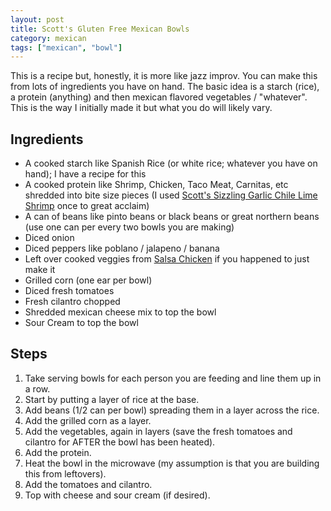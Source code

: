 ```yaml
---
layout: post
title: Scott's Gluten Free Mexican Bowls
category: mexican
tags: ["mexican", "bowl"]
---
```

This is a recipe but, honestly, it is more like jazz improv.  You can make this from lots of ingredients you have on hand.  The basic idea is a starch (rice), a protein (anything) and then mexican flavored vegetables / "whatever".  This is the way I initially made it but what you do will likely vary.

## Ingredients

* A cooked starch like Spanish Rice (or white rice; whatever you have on hand); I have a recipe for this
* A cooked protein like Shrimp, Chicken, Taco Meat, Carnitas, etc shredded into bite size pieces (I used [Scott's Sizzling Garlic Chile Lime Shrimp](https://fuzzyblog.io/recipes/mexican/2020/09/11/scott-s-gluten-free-sizzling-garlic-chile-lime-shrimp.html) once to great acclaim)
* A can of beans like pinto beans or black beans or great northern beans (use one can per every two bowls you are making)
* Diced onion
* Diced peppers like poblano / jalapeno / banana
* Left over cooked veggies from [Salsa Chicken](https://fuzzyblog.io/recipes/mexican/2016/07/11/chicken-with-ranchera-salsa.html) if you happened to just make it
* Grilled corn (one ear per bowl)
* Diced fresh tomatoes
* Fresh cilantro chopped
* Shredded mexican cheese mix to top the bowl
* Sour Cream to top the bowl

## Steps

1. Take serving bowls for each person you are feeding and line them up in a row.
2. Start by putting a layer of rice at the base.
3. Add beans (1/2 can per bowl) spreading them in a layer across the rice.
4. Add the grilled corn as a layer.
5. Add the vegetables, again in layers (save the fresh tomatoes and cilantro for AFTER the bowl has been heated).
6. Add the protein.
7. Heat the bowl in the microwave (my assumption is that you are building this from leftovers).
8. Add the tomatoes and cilantro.  
9. Top with cheese and sour cream (if desired).
